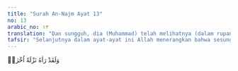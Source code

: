 ```yaml
---
title: "Surah An-Najm Ayat 13"
no: 13
arabic_no: ١٣
translation: "Dan sungguh, dia (Muhammad) telah melihatnya (dalam rupanya yang asli) pada waktu yang lain,"
tafsir: "Selanjutnya dalam ayat-ayat ini Allah menerangkan bahwa sesungguhnya Muhammad saw sudah pernah melihat Jibril (untuk kedua kalinya) dalam rupanya yang asli pada waktu melakukan mi'raj ke Sidratul Muntaha yaitu suatu tempat yang merupakan batas alam yang dapat diketahui oleh para malaikat. Ada yang berpendapat bahwa maksud ayat ini adalah seperti dalam firman Allah: \n\nDan sesungguhnya kepada Tuhanmulah kesudahannya (segala sesuatu). (an-Najm/53: 42) \n\nSetiap Mukmin wajib mempercayai bahwa Sidratul Muntaha itu sebagaimana yang telah diterangkan oleh Allah dalam ayat-Nya. Tetapi ia tidak boleh menerangkan tempatnya dan sifat-sifatnya, dengan keterangan yang melebihi daripada apa yang telah diterangkan oleh Allah dalam Al-Qur'an, kecuali bila keterangan itu kita dapat dari hadis Nabi Muhammad saw yang menerangkan kepada kita dengan jelas dan pasti, karena hal itu termasuk dalam hal yang gaib yang belum diizinkan kita untuk mengetahuinya. Menurut hadis yang diriwayatkan oleh Ahmad, Muslim, atTirmidhi, dan lain-lainnya bahwa Sidratul Muntaha itu ada di langit yang ketujuh."
---
```

وَلَقَدْ رَاٰهُ نَزْلَةً اُخْرٰىۙ